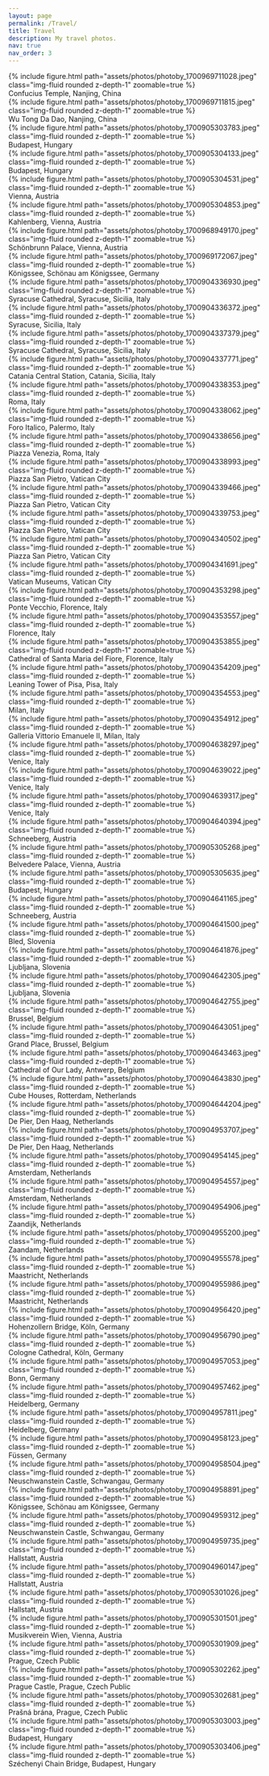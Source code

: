 ```yaml
---
layout: page
permalink: /Travel/
title: Travel
description: My travel photos.
nav: true
nav_order: 3
---
```


<div class="row">
    <div class="col-sm mt-3 mt-md-0">
        {% include figure.html path="assets/photos/photoby_1700969711028.jpeg"  class="img-fluid rounded z-depth-1" zoomable=true %}
        <div class="caption">
            Confucius Temple, Nanjing, China
        </div>
    </div>
     <div class="col-sm mt-3 mt-md-0">
        {% include figure.html path="assets/photos/photoby_1700969711815.jpeg"  class="img-fluid rounded z-depth-1" zoomable=true %}
        <div class="caption">
            Wu Tong Da Dao, Nanjing, China
        </div>
    </div>
</div>

<div class="row">
    <div class="col-sm mt-3 mt-md-0">
        {% include figure.html path="assets/photos/photoby_1700905303783.jpeg"  class="img-fluid rounded z-depth-1" zoomable=true %}
        <div class="caption">
            Budapest, Hungary
        </div>
    </div>
     <div class="col-sm mt-3 mt-md-0">
        {% include figure.html path="assets/photos/photoby_1700905304133.jpeg"  class="img-fluid rounded z-depth-1" zoomable=true %}
        <div class="caption">
            Budapest, Hungary
        </div>
    </div>
</div>

<div class="row">
    <div class="col-sm mt-3 mt-md-0">
        {% include figure.html path="assets/photos/photoby_1700905304531.jpeg"  class="img-fluid rounded z-depth-1" zoomable=true %}
        <div class="caption">
            Vienna, Austria
        </div>
    </div>
     <div class="col-sm mt-3 mt-md-0">
        {% include figure.html path="assets/photos/photoby_1700905304853.jpeg"  class="img-fluid rounded z-depth-1" zoomable=true %}
        <div class="caption">
            Kahlenberg, Vienna, Austria
        </div>
    </div>
</div>

<div class="row">
    <div class="col-sm mt-3 mt-md-0">
        {% include figure.html path="assets/photos/photoby_1700968949170.jpeg"  class="img-fluid rounded z-depth-1" zoomable=true %}
        <div class="caption">
            Schönbrunn Palace, Vienna, Austria
        </div>
    </div>
     <div class="col-sm mt-3 mt-md-0">
        {% include figure.html path="assets/photos/photoby_1700969172067.jpeg"  class="img-fluid rounded z-depth-1" zoomable=true %}
        <div class="caption">
            Königssee, Schönau am Königssee, Germany
        </div>
    </div>
</div>


<div class="row">
    <div class="col-sm mt-3 mt-md-0">
        {% include figure.html path="assets/photos/photoby_1700904336930.jpeg"  class="img-fluid rounded z-depth-1" zoomable=true %}
        <div class="caption">
            Syracuse Cathedral, Syracuse, Sicilia, Italy
        </div>
    </div>
     <div class="col-sm mt-3 mt-md-0">
        {% include figure.html path="assets/photos/photoby_1700904336372.jpeg"  class="img-fluid rounded z-depth-1" zoomable=true %}
        <div class="caption">
            Syracuse, Sicilia, Italy
        </div>
    </div>
</div>


<div class="row">
    <div class="col-sm mt-3 mt-md-0">
        {% include figure.html path="assets/photos/photoby_1700904337379.jpeg"  class="img-fluid rounded z-depth-1" zoomable=true %}
        <div class="caption">
            Syracuse Cathedral, Syracuse, Sicilia, Italy
        </div>
    </div>
     <div class="col-sm mt-3 mt-md-0">
        {% include figure.html path="assets/photos/photoby_1700904337771.jpeg"  class="img-fluid rounded z-depth-1" zoomable=true %}
        <div class="caption">
            Catania Central Station, Catania, Sicilia, Italy
        </div>
    </div>
</div>

<div class="row">
    <div class="col-sm mt-3 mt-md-0">
        {% include figure.html path="assets/photos/photoby_1700904338353.jpeg"  class="img-fluid rounded z-depth-1" zoomable=true %}
        <div class="caption">
            Roma, Italy
        </div>
    </div>
     <div class="col-sm mt-3 mt-md-0">
        {% include figure.html path="assets/photos/photoby_1700904338062.jpeg"  class="img-fluid rounded z-depth-1" zoomable=true %}
        <div class="caption">
            Foro Italico, Palermo, Italy
        </div>
    </div>
</div>


<div class="row">
    <div class="col-sm mt-3 mt-md-0">
        {% include figure.html path="assets/photos/photoby_1700904338656.jpeg"  class="img-fluid rounded z-depth-1" zoomable=true %}
        <div class="caption">
            Piazza Venezia, Roma, Italy
        </div>
    </div>
     <div class="col-sm mt-3 mt-md-0">
        {% include figure.html path="assets/photos/photoby_1700904338993.jpeg"  class="img-fluid rounded z-depth-1" zoomable=true %}
        <div class="caption">
            Piazza San Pietro, Vatican City
        </div>
    </div>
</div>

<div class="row">
    <div class="col-sm mt-3 mt-md-0">
        {% include figure.html path="assets/photos/photoby_1700904339466.jpeg"  class="img-fluid rounded z-depth-1" zoomable=true %}
        <div class="caption">
            Piazza San Pietro, Vatican City
        </div>
    </div>
     <div class="col-sm mt-3 mt-md-0">
        {% include figure.html path="assets/photos/photoby_1700904339753.jpeg"  class="img-fluid rounded z-depth-1" zoomable=true %}
        <div class="caption">
            Piazza San Pietro, Vatican City
        </div>
    </div>
</div>

<div class="row">
    <div class="col-sm mt-3 mt-md-0">
        {% include figure.html path="assets/photos/photoby_1700904340502.jpeg"  class="img-fluid rounded z-depth-1" zoomable=true %}
        <div class="caption">
            Piazza San Pietro, Vatican City
        </div>
    </div>
     <div class="col-sm mt-3 mt-md-0">
        {% include figure.html path="assets/photos/photoby_1700904341691.jpeg"  class="img-fluid rounded z-depth-1" zoomable=true %}
        <div class="caption">
            Vatican Museums, Vatican City
        </div>
    </div>
</div>


<div class="row">
    <div class="col-sm mt-3 mt-md-0">
        {% include figure.html path="assets/photos/photoby_1700904353298.jpeg"  class="img-fluid rounded z-depth-1" zoomable=true %}
        <div class="caption">
            Ponte Vecchio, Florence, Italy
        </div>
    </div>
     <div class="col-sm mt-3 mt-md-0">
        {% include figure.html path="assets/photos/photoby_1700904353557.jpeg"  class="img-fluid rounded z-depth-1" zoomable=true %}
        <div class="caption">
            Florence, Italy
        </div>
    </div>
</div>

<div class="row">
    <div class="col-sm mt-3 mt-md-0">
        {% include figure.html path="assets/photos/photoby_1700904353855.jpeg"  class="img-fluid rounded z-depth-1" zoomable=true %}
        <div class="caption">
            Cathedral of Santa Maria del Fiore, Florence, Italy
        </div>
    </div>
     <div class="col-sm mt-3 mt-md-0">
        {% include figure.html path="assets/photos/photoby_1700904354209.jpeg"  class="img-fluid rounded z-depth-1" zoomable=true %}
        <div class="caption">
            Leaning Tower of Pisa, Pisa, Italy
        </div>
    </div>
</div>

<div class="row">
    <div class="col-sm mt-3 mt-md-0">
        {% include figure.html path="assets/photos/photoby_1700904354553.jpeg"  class="img-fluid rounded z-depth-1" zoomable=true %}
        <div class="caption">
            Milan, Italy
        </div>
    </div>
     <div class="col-sm mt-3 mt-md-0">
        {% include figure.html path="assets/photos/photoby_1700904354912.jpeg"  class="img-fluid rounded z-depth-1" zoomable=true %}
        <div class="caption">
            Galleria Vittorio Emanuele II, Milan, Italy
        </div>
    </div>
</div>

<div class="row">
    <div class="col-sm mt-3 mt-md-0">
        {% include figure.html path="assets/photos/photoby_1700904638297.jpeg"  class="img-fluid rounded z-depth-1" zoomable=true %}
        <div class="caption">
            Venice, Italy
        </div>
    </div>
     <div class="col-sm mt-3 mt-md-0">
        {% include figure.html path="assets/photos/photoby_1700904639022.jpeg"  class="img-fluid rounded z-depth-1" zoomable=true %}
        <div class="caption">
            Venice, Italy
        </div>
    </div>
</div>


<div class="row">
    <div class="col-sm mt-3 mt-md-0">
        {% include figure.html path="assets/photos/photoby_1700904639317.jpeg"  class="img-fluid rounded z-depth-1" zoomable=true %}
        <div class="caption">
            Venice, Italy
        </div>
    </div>
     <div class="col-sm mt-3 mt-md-0">
        {% include figure.html path="assets/photos/photoby_1700904640394.jpeg"  class="img-fluid rounded z-depth-1" zoomable=true %}
        <div class="caption">
            Schneeberg, Austria
        </div>
    </div>
</div>

<div class="row">
    <div class="col-sm mt-3 mt-md-0">
        {% include figure.html path="assets/photos/photoby_1700905305268.jpeg"  class="img-fluid rounded z-depth-1" zoomable=true %}
        <div class="caption">
            Belvedere Palace, Vienna, Austria
        </div>
    </div>
     <div class="col-sm mt-3 mt-md-0">
        {% include figure.html path="assets/photos/photoby_1700905305635.jpeg"  class="img-fluid rounded z-depth-1" zoomable=true %}
        <div class="caption">
            Budapest, Hungary
        </div>
    </div>
</div>


<div class="row">
    <div class="col-sm mt-3 mt-md-0">
        {% include figure.html path="assets/photos/photoby_1700904641165.jpeg"  class="img-fluid rounded z-depth-1" zoomable=true %}
        <div class="caption">
            Schneeberg, Austria
        </div>
    </div>
     <div class="col-sm mt-3 mt-md-0">
        {% include figure.html path="assets/photos/photoby_1700904641500.jpeg"  class="img-fluid rounded z-depth-1" zoomable=true %}
        <div class="caption">
            Bled, Slovenia
        </div>
    </div>
</div>


<div class="row">
    <div class="col-sm mt-3 mt-md-0">
        {% include figure.html path="assets/photos/photoby_1700904641876.jpeg"  class="img-fluid rounded z-depth-1" zoomable=true %}
        <div class="caption">
            Ljubljana, Slovenia
        </div>
    </div>
     <div class="col-sm mt-3 mt-md-0">
        {% include figure.html path="assets/photos/photoby_1700904642305.jpeg"  class="img-fluid rounded z-depth-1" zoomable=true %}
        <div class="caption">
            Ljubljana, Slovenia
        </div>
    </div>
</div>

<div class="row">
    <div class="col-sm mt-3 mt-md-0">
        {% include figure.html path="assets/photos/photoby_1700904642755.jpeg"  class="img-fluid rounded z-depth-1" zoomable=true %}
        <div class="caption">
            Brussel, Belgium
        </div>
    </div>
     <div class="col-sm mt-3 mt-md-0">
        {% include figure.html path="assets/photos/photoby_1700904643051.jpeg"  class="img-fluid rounded z-depth-1" zoomable=true %}
        <div class="caption">
            Grand Place, Brussel, Belgium
        </div>
    </div>
</div>


<div class="row">
    <div class="col-sm mt-3 mt-md-0">
        {% include figure.html path="assets/photos/photoby_1700904643463.jpeg"  class="img-fluid rounded z-depth-1" zoomable=true %}
        <div class="caption">
            Cathedral of Our Lady, Antwerp, Belgium
        </div>
    </div>
     <div class="col-sm mt-3 mt-md-0">
        {% include figure.html path="assets/photos/photoby_1700904643830.jpeg"  class="img-fluid rounded z-depth-1" zoomable=true %}
        <div class="caption">
            Cube Houses, Rotterdam, Netherlands
        </div>
    </div>
</div>

<div class="row">
    <div class="col-sm mt-3 mt-md-0">
        {% include figure.html path="assets/photos/photoby_1700904644204.jpeg"  class="img-fluid rounded z-depth-1" zoomable=true %}
        <div class="caption">
            De Pier, Den Haag, Netherlands
        </div>
    </div>
     <div class="col-sm mt-3 mt-md-0">
        {% include figure.html path="assets/photos/photoby_1700904953707.jpeg"  class="img-fluid rounded z-depth-1" zoomable=true %}
        <div class="caption">
            De Pier, Den Haag, Netherlands
        </div>
    </div>
</div>


<div class="row">
    <div class="col-sm mt-3 mt-md-0">
        {% include figure.html path="assets/photos/photoby_1700904954145.jpeg"  class="img-fluid rounded z-depth-1" zoomable=true %}
        <div class="caption">
            Amsterdam, Netherlands
        </div>
    </div>
     <div class="col-sm mt-3 mt-md-0">
        {% include figure.html path="assets/photos/photoby_1700904954557.jpeg"  class="img-fluid rounded z-depth-1" zoomable=true %}
        <div class="caption">
            Amsterdam, Netherlands
        </div>
    </div>
</div>

<div class="row">
    <div class="col-sm mt-3 mt-md-0">
        {% include figure.html path="assets/photos/photoby_1700904954906.jpeg"  class="img-fluid rounded z-depth-1" zoomable=true %}
        <div class="caption">
            Zaandijk, Netherlands
        </div>
    </div>
     <div class="col-sm mt-3 mt-md-0">
        {% include figure.html path="assets/photos/photoby_1700904955200.jpeg"  class="img-fluid rounded z-depth-1" zoomable=true %}
        <div class="caption">
            Zaandam, Netherlands
        </div>
    </div>
</div>

<div class="row">
    <div class="col-sm mt-3 mt-md-0">
        {% include figure.html path="assets/photos/photoby_1700904955578.jpeg"  class="img-fluid rounded z-depth-1" zoomable=true %}
        <div class="caption">
            Maastricht, Netherlands
        </div>
    </div>
     <div class="col-sm mt-3 mt-md-0">
        {% include figure.html path="assets/photos/photoby_1700904955986.jpeg"  class="img-fluid rounded z-depth-1" zoomable=true %}
        <div class="caption">
            Maastricht, Netherlands
        </div>
    </div>
</div>

<div class="row">
    <div class="col-sm mt-3 mt-md-0">
        {% include figure.html path="assets/photos/photoby_1700904956420.jpeg"  class="img-fluid rounded z-depth-1" zoomable=true %}
        <div class="caption">
            Hohenzollern Bridge, Köln, Germany
        </div>
    </div>
     <div class="col-sm mt-3 mt-md-0">
        {% include figure.html path="assets/photos/photoby_1700904956790.jpeg"  class="img-fluid rounded z-depth-1" zoomable=true %}
        <div class="caption">
            Cologne Cathedral, Köln, Germany
        </div>
    </div>
</div>

<div class="row">
    <div class="col-sm mt-3 mt-md-0">
        {% include figure.html path="assets/photos/photoby_1700904957053.jpeg"  class="img-fluid rounded z-depth-1" zoomable=true %}
        <div class="caption">
            Bonn, Germany
        </div>
    </div>
     <div class="col-sm mt-3 mt-md-0">
        {% include figure.html path="assets/photos/photoby_1700904957462.jpeg"  class="img-fluid rounded z-depth-1" zoomable=true %}
        <div class="caption">
            Heidelberg, Germany
        </div>
    </div>
</div>

<div class="row">
    <div class="col-sm mt-3 mt-md-0">
        {% include figure.html path="assets/photos/photoby_1700904957811.jpeg"  class="img-fluid rounded z-depth-1" zoomable=true %}
        <div class="caption">
            Heidelberg, Germany
        </div>
    </div>
     <div class="col-sm mt-3 mt-md-0">
        {% include figure.html path="assets/photos/photoby_1700904958123.jpeg"  class="img-fluid rounded z-depth-1" zoomable=true %}
        <div class="caption">
            Füssen, Germany
        </div>
    </div>
</div>

<div class="row">
    <div class="col-sm mt-3 mt-md-0">
        {% include figure.html path="assets/photos/photoby_1700904958504.jpeg"  class="img-fluid rounded z-depth-1" zoomable=true %}
        <div class="caption">
            Neuschwanstein Castle, Schwangau, Germany
        </div>
    </div>
     <div class="col-sm mt-3 mt-md-0">
        {% include figure.html path="assets/photos/photoby_1700904958891.jpeg"  class="img-fluid rounded z-depth-1" zoomable=true %}
        <div class="caption">
            Königssee, Schönau am Königssee, Germany
        </div>
    </div>
</div>

<div class="row">
    <div class="col-sm mt-3 mt-md-0">
        {% include figure.html path="assets/photos/photoby_1700904959312.jpeg"  class="img-fluid rounded z-depth-1" zoomable=true %}
        <div class="caption">
            Neuschwanstein Castle, Schwangau, Germany
        </div>
    </div>
     <div class="col-sm mt-3 mt-md-0">
        {% include figure.html path="assets/photos/photoby_1700904959735.jpeg"  class="img-fluid rounded z-depth-1" zoomable=true %}
        <div class="caption">
            Hallstatt, Austria
        </div>
    </div>
</div>


<div class="row">
    <div class="col-sm mt-3 mt-md-0">
        {% include figure.html path="assets/photos/photoby_1700904960147.jpeg"  class="img-fluid rounded z-depth-1" zoomable=true %}
        <div class="caption">
            Hallstatt, Austria
        </div>
    </div>
     <div class="col-sm mt-3 mt-md-0">
        {% include figure.html path="assets/photos/photoby_1700905301026.jpeg"  class="img-fluid rounded z-depth-1" zoomable=true %}
        <div class="caption">
            Hallstatt, Austria
        </div>
    </div>
</div>

<div class="row">
    <div class="col-sm mt-3 mt-md-0">
        {% include figure.html path="assets/photos/photoby_1700905301501.jpeg"  class="img-fluid rounded z-depth-1" zoomable=true %}
        <div class="caption">
            Musikverein Wien, Vienna, Austria
        </div>
    </div>
     <div class="col-sm mt-3 mt-md-0">
        {% include figure.html path="assets/photos/photoby_1700905301909.jpeg"  class="img-fluid rounded z-depth-1" zoomable=true %}
        <div class="caption">
            Prague, Czech Public
        </div>
    </div>
</div>

<div class="row">
    <div class="col-sm mt-3 mt-md-0">
        {% include figure.html path="assets/photos/photoby_1700905302262.jpeg"  class="img-fluid rounded z-depth-1" zoomable=true %}
        <div class="caption">
            Prague Castle, Prague, Czech Public
        </div>
    </div>
     <div class="col-sm mt-3 mt-md-0">
        {% include figure.html path="assets/photos/photoby_1700905302681.jpeg"  class="img-fluid rounded z-depth-1" zoomable=true %}
        <div class="caption">
            Prašná brána, Prague, Czech Public
        </div>
    </div>
</div>



<div class="row">
    <div class="col-sm mt-3 mt-md-0">
        {% include figure.html path="assets/photos/photoby_1700905303003.jpeg"  class="img-fluid rounded z-depth-1" zoomable=true %}
        <div class="caption">
            Budapest, Hungary
        </div>
    </div>
     <div class="col-sm mt-3 mt-md-0">
        {% include figure.html path="assets/photos/photoby_1700905303406.jpeg"  class="img-fluid rounded z-depth-1" zoomable=true %}
        <div class="caption">
            Széchenyi Chain Bridge, Budapest, Hungary
        </div>
    </div>
</div>




